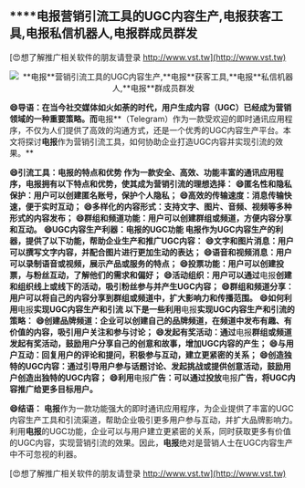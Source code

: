 ## ****电报**营销引流工具的UGC内容生产,**电报**获客工具,**电报**私信机器人,**电报**群成员群发**

[😍想了解推广相关软件的朋友请登录 http://www.vst.tw](http://www.vst.tw)

 <center><img src="https://vst.tw/MP4/tuiguang/png/3.png" alt="**电报**营销引流工具的UGC内容生产,**电报**获客工具,**电报**私信机器人,**电报**群成员群发"></center>

**😄导语：在当今社交媒体如火如荼的时代，用户生成内容（UGC）已经成为营销领域的一种重要策略。而**电报**（Telegram）作为一款受欢迎的即时通讯应用程序，不仅为人们提供了高效的沟通方式，还是一个优秀的UGC内容生产平台。本文将探讨**电报**作为营销引流工具，如何协助企业打造UGC内容并实现引流的效果。**

**😄引流工具：**电报**的特点和优势 作为一款安全、高效、功能丰富的通讯应用程序，**电报**拥有以下特点和优势，使其成为营销引流的理想选择：**
**😄匿名性和隐私保护：用户可以创建匿名账号，保护个人隐私；**
**😄高效的传输速度：消息传输快速，便于实时互动；**
**😄多样化的内容形式：支持文字、图片、音频、视频等多种形式的内容发布；**
**😄群组和频道功能：用户可以创建群组或频道，方便内容分享和互动。**
**😄UGC内容生产利器：**电报**的UGC功能 **电报**作为UGC内容生产的利器，提供了以下功能，帮助企业生产和推广UGC内容：**
**😄文字和图片消息：用户可以撰写文字内容，并配合图片进行更加生动的表达；**
**😄语音和视频消息：用户可以录制语音或视频，展示产品或服务的特点；**
**😄投票功能：用户可以创建投票，与粉丝互动，了解他们的需求和偏好；**
**😄活动组织：用户可以通过**电报**创建和组织线上或线下的活动，吸引粉丝参与并产生UGC内容；**
**😄群组和频道分享：用户可以将自己的内容分享到群组或频道中，扩大影响力和传播范围。**
**😄如何利用**电报**实现UGC内容生产和引流 以下是一些利用**电报**实现UGC内容生产和引流的策略：**
**😄创建品牌频道：企业可以创建自己的品牌频道，在频道中发布有趣、有价值的内容，吸引用户关注和参与讨论；**
**😄发起有奖活动：通过**电报**群组或频道发起有奖活动，鼓励用户分享自己的创意和故事，增加UGC内容的产生；**
**😄与用户互动：回复用户的评论和提问，积极参与互动，建立更紧密的关系；**
**😄创造独特的UGC内容：通过引导用户参与话题讨论、发起挑战或提供创意活动，鼓励用户创造出独特的UGC内容；**
**😄利用**电报**广告：可以通过投放**电报**广告，将UGC内容推广给更多目标用户。**

**😄结语：**
**电报**作为一款功能强大的即时通讯应用程序，为企业提供了丰富的UGC内容生产工具和引流渠道，帮助企业吸引更多用户参与互动，并扩大品牌影响力。利用**电报**的UGC功能，企业可以与用户建立更紧密的关系，同时获取更多有价值的UGC内容，实现营销引流的效果。因此，**电报**绝对是营销人士在UGC内容生产中不可忽视的利器。

[😍想了解推广相关软件的朋友请登录 http://www.vst.tw](http://www.vst.tw)



